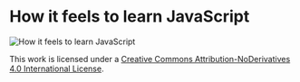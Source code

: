 # How it feels to learn JavaScript

![How it feels to learn JavaScript](/assets/jsbook-cover1.png)

This work is licensed under a [Creative Commons Attribution-NoDerivatives 4.0 International License](https://creativecommons.org/licenses/by-nd/4.0/).
